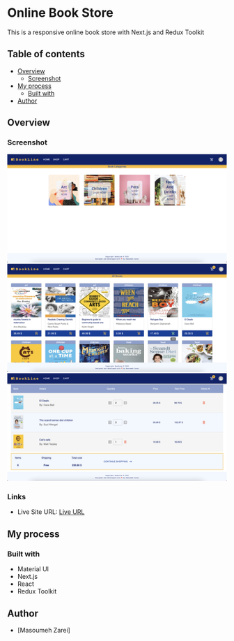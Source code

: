 # Online Book Store

This is a responsive online book store with Next.js and Redux Toolkit

## Table of contents

- [Overview](#overview)
  - [Screenshot](#screenshot)
- [My process](#my-process)
  - [Built with](#built-with)
- [Author](#author)

## Overview

### Screenshot

![Home Page](./public/screenShot/home.png)
![All Books](./public/screenShot/all.png)
![Shopping Cart](./public/screenShot/cart.png)

### Links

- Live Site URL: [Live URL]()

## My process

### Built with

- Material UI
- Next.js
- React
- Redux Toolkit

## Author

- [Masoumeh Zarei]
